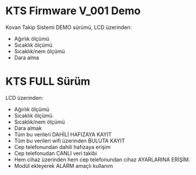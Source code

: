 # KTS Firmware V_001 Demo
 Kovan Takip Sistemi DEMO sürümü, LCD üzerinden:
 
 - Ağırlık ölçümü 
 - Sıcaklık ölçümü 
 - Sıcaklık/nem ölçümü
 - Dara alma

# KTS FULL Sürüm
 LCD üzerinden:
 
  - Ağırlık ölçümü 
  - Sıcaklık ölçümü 
  - Sıcaklık/nem ölçümü
  - Dara almak
  - Tüm bu verileri DAHİLİ HAFIZAYA KAYIT
  - Tüm bu verileri wifi üzerinden BULUTA KAYIT
  - Cep telefonundan dahili hafızaya erişim 
  - Cep telefonudan CANLI veri takibi
  - Hem cihaz üzerinden hem cep telefonundan cihaz AYARLARINA ERİŞİM. 
  - Modül ekleyerek ALARM amaçlı kullanım
  
